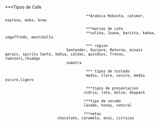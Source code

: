 ***Tipos de Cafe
                                         
                                         **Arabica Robusta, catimor, expreso, moka, brew
                                         
                                         ***marcas de cafe
                                         **colina, Juana, barista, kahwa, segaffredo, montibello
                                         
                                         *** region
                                Santander, Guviare, Retorno, minais gerais, spiritu Santo, bahia, caldas, quindios, fresno, rwenzori,rhuabgo
                                sumatra
                                       
                                         *** tipos de tostado
                                         medio, claro, oscuro, medio oscuro,ligero

                                         ***tipos de presentacion
                                        vidrio, lata, bolsa, doypack
                                        
                                        ***tipo de secado
                                        lavado, honey, natural

                                        ***notas
                            chocolate, caramelo, anis, citricos


